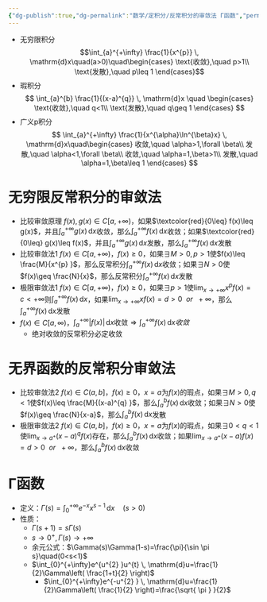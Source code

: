 ```yaml
---
{"dg-publish":true,"dg-permalink":"数学/定积分/反常积分的审敛法 Γ函数","permalink":"/数学/定积分/反常积分的审敛法 Γ函数/","dgHomeLink":true,"dgPassFrontmatter":false}
---
```



- 无穷限积分$$\int_{a}^{+\infty} \frac{1}{x^{p}} \, \mathrm{d}x\quad(a>0)\quad\begin{cases}
\text{收敛},\quad p>1\\
\text{发散},\quad p\leq 1
\end{cases}$$
- 瑕积分$$
\int_{a}^{b} \frac{1}{(x-a)^{q}} \, \mathrm{d}x \quad \begin{cases}
\text{收敛},\quad q<1\\
\text{发散},\quad q\geq 1
\end{cases}
$$
- 广义p积分$$
\int_{a}^{+\infty} \frac{1}{x^{\alpha}\ln^{\beta}x} \, \mathrm{d}x\quad\begin{cases}
收敛,\quad \alpha>1,\forall \beta\\
发散,\quad \alpha<1,\forall \beta\\
收敛,\quad \alpha=1,\beta>1\\
发散,\quad \alpha=1,\beta\leq 1
\end{cases} 
$$
# 无穷限反常积分的审敛法
- 比较审敛原理
	$f(x),g(x)\in C[a,+\infty)$，如果$\textcolor{red}{0\leq} f(x)\leq g(x)$，并且$\int_{a}^{+\infty}g(x)  \, \mathrm{d}x$收敛，那么$\int_{a}^{+\infty}f(x)  \, \mathrm{d}x$收敛；如果$\textcolor{red}{0\leq} g(x)\leq f(x)$，并且$\int_{a}^{+\infty}g(x)  \, \mathrm{d}x$发散，那么$\int_{a}^{+\infty}f(x)  \, \mathrm{d}x$发散
- 比较审敛法1
	$f(x)\in C[a,+\infty)$，$f(x)\geq 0$，如果$\exists M>0,p>1$使$f(x)\leq \frac{M}{x^{p} }$，那么反常积分$\int_{a}^{+\infty}f(x)  \, \mathrm{d}x$收敛；如果$\exists  N>0$使$f(x)\geq \frac{N}{x}$，那么反常积分$\int_{a}^{+\infty}f(x)  \, \mathrm{d}x$发散
- 极限审敛法1
	$f(x)\in C[a,+\infty)$，$f(x)\geq0$，如果$\exists p>1$使$\lim_{ x \to +\infty }x^{p}f(x)=c<+\infty$则$\int_{a}^{+\infty}f(x)  \, \mathrm{d}x$，如果$\lim_{ x \to +\infty }xf(x)=d>0\ \ or\ \ +\infty$，那么$\int_{a}^{+\infty}f(x)  \, \mathrm{d}x$发散
- $f(x)\in C[a,\infty)$，$\int_{a}^{+\infty}|f(x)|  \, \mathrm{d}x\text{收敛}\Rightarrow \int_{a}^{+\infty}f(x)  \, \mathrm{d}x收敛$
	- 绝对收敛的反常积分必定收敛

# 无界函数的反常积分审敛法
- 比较审敛法2
	$f(x)\in C(a,b]$，$f(x)\geq 0$，$x=a$为$f(x)$的瑕点，如果$\exists M>0,q<1$使$f(x)\leq \frac{M}{(x-a)^{q} }$，那么$\int_{a}^{b} f(x) \, \mathrm{d}x$收敛；如果$\exists N>0$使$f(x)\geq \frac{N}{x-a}$，那么$\int_{a}^{b} f(x) \, \mathrm{d}x$发散
- 极限审敛法2
	$f(x)\in C(a,b]$，$f(x)\geq 0$，$x=a$为$f(x)$的瑕点，如果$\exists 0<q<1$使$\lim_{ x \to a^+ }(x-a)^{q}f(x)$存在，那么$\int_{a}^{b} f(x) \, \mathrm{d}x$收敛；如果$\lim_{ x \to a^+ }(x-a)f(x)=d>0\ \ or\ \ +\infty$，那么$\int_{a}^{b} f(x) \, \mathrm{d}x$收敛

# Γ函数
- 定义：$\Gamma(s)=\int_{0}^{+\infty}e^{-x}x^{s-1}  \, \mathrm{d}x\quad(s>0)$
- 性质：
	- $\Gamma(s+1)=s\Gamma(s)$
	- $s\to 0^{+},\Gamma (s)\to+\infty$
	- 余元公式：$\Gamma(s)\Gamma(1-s)=\frac{\pi}{\sin \pi s}\quad(0<s<1)$
	- $\int_{0}^{+\infty}e^{u^{2} }u^{t}  \, \mathrm{d}u=\frac{1}{2}\Gamma\left( \frac{1+t}{2} \right)$
		- $\int_{0}^{+\infty}e^{-u^{2} }  \, \mathrm{d}u=\frac{1}{2}\Gamma\left( \frac{1}{2} \right)=\frac{\sqrt{ \pi } }{2}$

